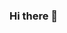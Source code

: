 ### Hi there 👋

<!--
**Loveless1234/Loveless1234** is a ✨ _special_ ✨ repository because its `README.md` (this file) appears on your GitHub profile.

Here are some ideas to get you started:

- 🔭 I’m currently working on my self project AQI(Air Quality index)
- 🌱 I’m currently learning Data science
- 👯 I’m looking to collaborate on IT company
- 🤔 I’m looking for help with sokt skills
- 💬 Ask me about Data science
- 📫 How to reach me: sahranjit77@gmail.com
- 😄 Pronouns: ...
- ⚡ Fun fact: ...
-->
